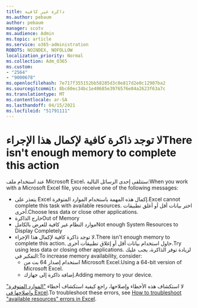 ```yaml
---
title: ذاكرة غير كافية
ms.author: pebaum
author: pebaum
manager: scotv
ms.audience: Admin
ms.topic: article
ms.service: o365-administration
ROBOTS: NOINDEX, NOFOLLOW
localization_priority: Normal
ms.collection: Adm_O365
ms.custom:
- "2564"
- "9000678"
ms.openlocfilehash: 7e717f355152bb58285d3c0e817d2e0c12907ba2
ms.sourcegitcommit: 8bc60ec34bc1e40685e3976576e04a2623f63a7c
ms.translationtype: MT
ms.contentlocale: ar-SA
ms.lasthandoff: 04/15/2021
ms.locfileid: "51791111"
---
```

# <a name="there-isnt-enough-memory-to-complete-this-action"></a><span data-ttu-id="a79f3-102">لا توجد ذاكرة كافية لإكمال هذا الإجراء</span><span class="sxs-lookup"><span data-stu-id="a79f3-102">There isn't enough memory to complete this action</span></span>

<span data-ttu-id="a79f3-103">عند استخدام ملف Microsoft Excel، ستتلقى إحدى الرسائل التالية:</span><span class="sxs-lookup"><span data-stu-id="a79f3-103">When you work with a Microsoft Excel file, you receive one of the following messages:</span></span>

- <span data-ttu-id="a79f3-104">يتعذر على Excel إكمال هذه المهمة باستخدام الموارد المتوفرة.</span><span class="sxs-lookup"><span data-stu-id="a79f3-104">Excel cannot complete this task with available resources.</span></span> <span data-ttu-id="a79f3-105">اختر بيانات أقل أو أغلق تطبيقات أخرى.</span><span class="sxs-lookup"><span data-stu-id="a79f3-105">Choose less data or close other applications.</span></span>
- <span data-ttu-id="a79f3-106">خارج الذاكرة</span><span class="sxs-lookup"><span data-stu-id="a79f3-106">Out of Memory</span></span>
- <span data-ttu-id="a79f3-107">موارد النظام غير كافية للعرض بالكامل</span><span class="sxs-lookup"><span data-stu-id="a79f3-107">Not enough System Resources to Display Completely</span></span>
- <span data-ttu-id="a79f3-108">لا توجد ذاكرة كافية لإكمال هذا الإجراء.</span><span class="sxs-lookup"><span data-stu-id="a79f3-108">There isn't enough memory to complete this action.</span></span> <span data-ttu-id="a79f3-109">حاول استخدام بيانات أقل أو إغلاق تطبيقات أخرى.</span><span class="sxs-lookup"><span data-stu-id="a79f3-109">Try using less data or closing other applications.</span></span> <span data-ttu-id="a79f3-110">لزيادة توفر الذاكرة، يجب عليك التفكير في:</span><span class="sxs-lookup"><span data-stu-id="a79f3-110">To increase memory availability, consider:</span></span> 
    - <span data-ttu-id="a79f3-111">استخدام إصدار 64 بت من Microsoft Excel.</span><span class="sxs-lookup"><span data-stu-id="a79f3-111">Using a 64-bit version of Microsoft Excel.</span></span>
    - <span data-ttu-id="a79f3-112">إضافة ذاكرة إلى جهازك.</span><span class="sxs-lookup"><span data-stu-id="a79f3-112">Adding memory to your device.</span></span>

<span data-ttu-id="a79f3-113">لا استكشاف هذه الأخطاء وإصلاحها، راجع كيفية استكشاف أخطاء ["الموارد المتوفرة" وإصلاحها في Excel](https://docs.microsoft.com/office/troubleshoot/excel/available-resources-errors).</span><span class="sxs-lookup"><span data-stu-id="a79f3-113">To troubleshoot these errors, see [How to troubleshoot "available resources" errors in Excel](https://docs.microsoft.com/office/troubleshoot/excel/available-resources-errors).</span></span>